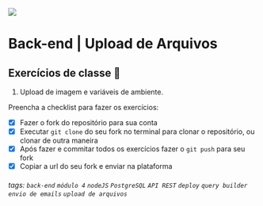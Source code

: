 ![](https://i.imgur.com/xG74tOh.png)

# Back-end | Upload de Arquivos

## Exercícios de classe 🏫

1.  Upload de imagem e variáveis de ambiente.

Preencha a checklist para fazer os exercícios:

- [x] Fazer o fork do repositório para sua conta
- [x] Executar `git clone` do seu fork no terminal para clonar o repositório, ou clonar de outra maneira
- [x] Após fazer e commitar todos os exercícios fazer o `git push` para seu fork
- [x] Copiar a url do seu fork e enviar na plataforma

###### tags: `back-end` `módulo 4` `nodeJS` `PostgreSQL` `API REST` `deploy` `query builder` `envio de emails` `upload de arquivos`
